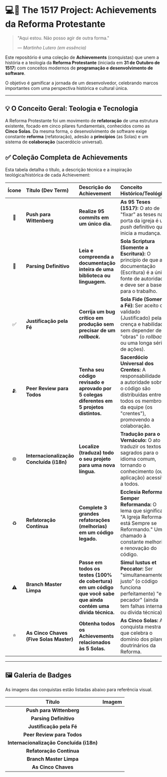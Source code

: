 # 💻📜 The 1517 Project: Achievements da Reforma Protestante

> "Aqui estou. Não posso agir de outra forma."
>
> — *Martinho Lutero (em essência)*

Este repositório é uma coleção de **Achievements** (conquistas) que unem a história e a teologia da **Reforma Protestante** (iniciada em **31 de Outubro de 1517**) com conceitos modernos de **programação e desenvolvimento de software**.

O objetivo é gamificar a jornada de um desenvolvedor, celebrando marcos importantes com uma perspectiva histórica e cultural única.

---

## 💡 O Conceito Geral: Teologia e Tecnologia

A Reforma Protestante foi um movimento de **refatoração** de uma estrutura existente, focado em cinco pilares fundamentais, conhecidos como as **Cinco Solas**. Da mesma forma, o desenvolvimento de software exige constante **reforma** (refatoração), adesão a **princípios** (as Solas) e um sistema de **colaboração** (sacerdócio universal).

## ✅ Coleção Completa de Achievements

Esta tabela detalha o título, a descrição técnica e a inspiração teológica/histórica de cada Achievement:

| Ícone | Título (Dev Term) | Descrição do Achievement | Conceito Histórico/Teológico |
| :---: | :--- | :--- | :--- |
| 🚀 | **Push para Wittenberg** | **Realize 95 commits em um único dia.** | **As 95 Teses (1517):** O ato de "fixar" as teses na porta da igreja é um *push* definitivo que inicia a mudança. |
| 📖 | **Parsing Definitivo** | **Leia e compreenda a documentação inteira de uma biblioteca ou linguagem.** | **Sola Scriptura (Somente a Escritura):** O princípio de que a documentação (Escritura) é a única fonte de autoridade e deve ser a base para o trabalho. |
| ✅ | **Justificação pela Fé** | **Corrija um bug crítico em produção sem precisar de um *rollback*.** | **Sola Fide (Somente a Fé):** Ser aceito ou validado (Justificado) pela crença e habilidade, sem depender de "obras" (o *rollback* ou uma longa série de ações). |
| 🫂 | **Peer Review para Todos** | **Tenha seu código revisado e aprovado por 5 colegas diferentes em 5 projetos distintos.** | **Sacerdócio Universal dos Crentes:** A responsabilidade e a autoridade sobre o código são distribuídas entre todos os membros da equipe (os "crentes"), promovendo a colaboração. |
| 🌐 | **Internacionalização Concluída (i18n)** | **Localize (traduza) todo o seu projeto para uma nova língua.** | **Tradução para o Vernáculo:** O ato de traduzir os textos sagrados para o idioma comum, tornando o conhecimento (ou a aplicação) acessível a todos. |
| ♻️ | **Refatoração Contínua** | **Complete 3 grandes refatorações (melhorias) em um código legado.** | **Ecclesia Reformata Semper Reformanda:** O lema que significa "A Igreja Reformada está Sempre se Reformando." Um chamado à constante melhoria e renovação do código. |
| ⚠️ | **Branch Master Limpa** | **Passe em todos os testes (100% de cobertura) em um código que você sabe que ainda contém uma dívida técnica.** | **Simul Iustus et Peccator:** Ser "simultaneamente justo" (o código funciona perfeitamente) "e pecador" (ainda tem falhas internas ou dívida técnica). |
| ⭐ | **As Cinco Chaves (Five Solas Master)** | **Obtenha todos os Achievements relacionados às 5 Solas.** | **As Cinco Solas:** A conquista mestra que celebra o domínio dos pilares doutrinários da Reforma. |

---

## 🖼️ Galeria de Badges

As imagens das conquistas estão listadas abaixo para referência visual.

| Título | Imagem |
| :---: | :---: |
| **Push para Wittenberg** |  |
| **Parsing Definitivo** |  |
| **Justificação pela Fé** |  |
| **Peer Review para Todos** |  |
| **Internacionalização Concluída (i18n)** |  |
| **Refatoração Contínua** |  |
| **Branch Master Limpa** |  |
| **As Cinco Chaves** |  |
